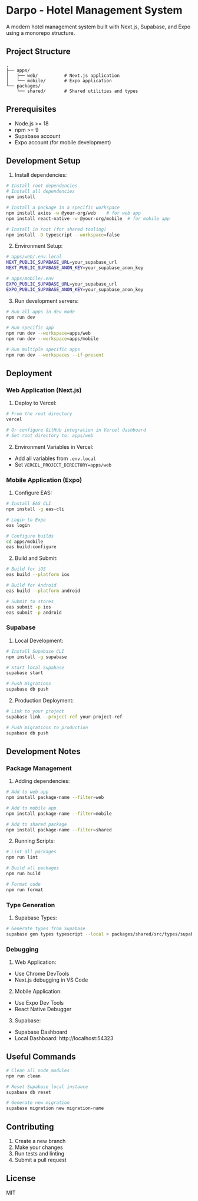 # Darpo - Hotel Management System

A modern hotel management system built with Next.js, Supabase, and Expo using a monorepo structure.

## Project Structure

```
.
├── apps/
│   ├── web/          # Next.js application
│   └── mobile/       # Expo application
└── packages/
    └── shared/       # Shared utilities and types
```

## Prerequisites

- Node.js >= 18
- npm >= 9
- Supabase account
- Expo account (for mobile development)

## Development Setup

1. Install dependencies:
```bash
# Install root dependencies
# Install all dependencies
npm install

# Install a package in a specific workspace
npm install axios -w @your-org/web    # for web app
npm install react-native -w @your-org/mobile  # for mobile app

# Install in root (for shared tooling)
npm install -D typescript --workspace=false
```

2. Environment Setup:

```bash
# apps/web/.env.local
NEXT_PUBLIC_SUPABASE_URL=your_supabase_url
NEXT_PUBLIC_SUPABASE_ANON_KEY=your_supabase_anon_key

# apps/mobile/.env
EXPO_PUBLIC_SUPABASE_URL=your_supabase_url
EXPO_PUBLIC_SUPABASE_ANON_KEY=your_supabase_anon_key
```

3. Run development servers:
```bash
# Run all apps in dev mode
npm run dev

# Run specific app
npm run dev --workspace=apps/web
npm run dev --workspace=apps/mobile

# Run multiple specific apps
npm run dev --workspaces --if-present
```

## Deployment

### Web Application (Next.js)

1. Deploy to Vercel:
```bash
# From the root directory
vercel

# Or configure GitHub integration in Vercel dashboard
# Set root directory to: apps/web
```

2. Environment Variables in Vercel:
- Add all variables from `.env.local`
- Set `VERCEL_PROJECT_DIRECTORY=apps/web`

### Mobile Application (Expo)

1. Configure EAS:
```bash
# Install EAS CLI
npm install -g eas-cli

# Login to Expo
eas login

# Configure builds
cd apps/mobile
eas build:configure
```

2. Build and Submit:
```bash
# Build for iOS
eas build --platform ios

# Build for Android
eas build --platform android

# Submit to stores
eas submit -p ios
eas submit -p android
```

### Supabase

1. Local Development:
```bash
# Install Supabase CLI
npm install -g supabase

# Start local Supabase
supabase start

# Push migrations
supabase db push
```

2. Production Deployment:
```bash
# Link to your project
supabase link --project-ref your-project-ref

# Push migrations to production
supabase db push
```

## Development Notes

### Package Management

1. Adding dependencies:
```bash
# Add to web app
npm install package-name --filter=web

# Add to mobile app
npm install package-name --filter=mobile

# Add to shared package
npm install package-name --filter=shared
```

2. Running Scripts:
```bash
# Lint all packages
npm run lint

# Build all packages
npm run build

# Format code
npm run format
```

### Type Generation

1. Supabase Types:
```bash
# Generate types from Supabase
supabase gen types typescript --local > packages/shared/src/types/supabase.ts
```

### Debugging

1. Web Application:
- Use Chrome DevTools
- Next.js debugging in VS Code

2. Mobile Application:
- Use Expo Dev Tools
- React Native Debugger

3. Supabase:
- Supabase Dashboard
- Local Dashboard: http://localhost:54323

## Useful Commands

```bash
# Clean all node_modules
npm run clean

# Reset Supabase local instance
supabase db reset

# Generate new migration
supabase migration new migration-name
```

## Contributing

1. Create a new branch
2. Make your changes
3. Run tests and linting
4. Submit a pull request

## License

MIT
